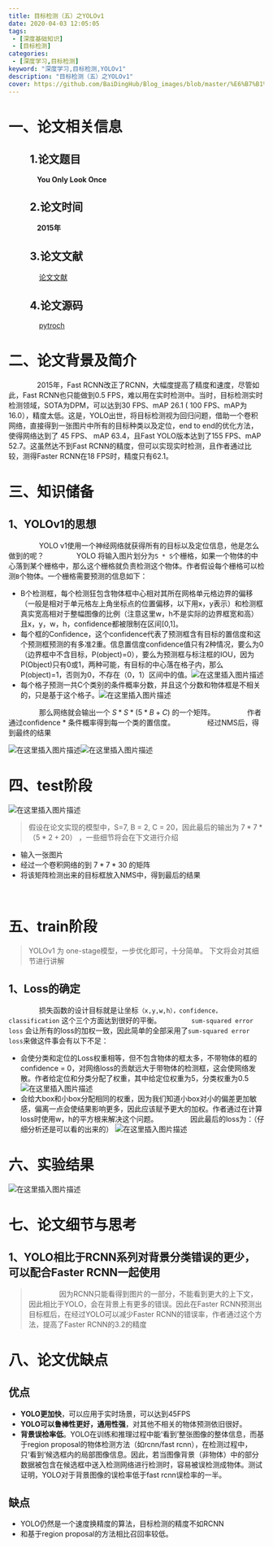 ```yaml
---
title: 目标检测（五）之YOLOv1
date: 2020-04-03 12:05:05
tags:
 - [深度基础知识]
 - [目标检测]
categories: 
 - [深度学习,目标检测]
keyword: "深度学习,目标检测,YOLOv1"
description: "目标检测（五）之YOLOv1"
cover: https://github.com/BaiDingHub/Blog_images/blob/master/%E6%B7%B1%E5%BA%A6%E5%AD%A6%E4%B9%A0/%E7%9B%AE%E6%A0%87%E6%A3%80%E6%B5%8B/%E7%9B%AE%E6%A0%87%E6%A3%80%E6%B5%8B(%E4%BA%94)%E4%B9%8BYOLOv1/cover.png?raw=true
---
```


<meta name="referrer" content="no-referrer"/>

# 一、论文相关信息
## &emsp;&emsp;1.论文题目
&emsp;&emsp;&emsp;&emsp;**You Only Look Once**
## &emsp;&emsp;2.论文时间
&emsp;&emsp;&emsp;&emsp;**2015年**

## &emsp;&emsp;3.论文文献
&emsp;&emsp;&emsp;&emsp; [论文文献](https://arxiv.org/pdf/1506.02640.pdf)
## &emsp;&emsp;4.论文源码
&emsp;&emsp;&emsp;&emsp;  [pytroch](https://github.com/makora9143/yolo-pytorch/blob/master/yolov1/model.py)


# 二、论文背景及简介

&emsp;&emsp;&emsp;&emsp;2015年，Fast RCNN改正了RCNN，大幅度提高了精度和速度，尽管如此，Fast RCNN也只能做到0.5 FPS，难以用在实时检测中。当时，目标检测实时检测领域，SOTA为DPM，可以达到30 FPS、mAP 26.1 ( 100 FPS、mAP为16.0），精度太低。这是，YOLO出世，将目标检测视为回归问题，借助一个卷积网络，直接得到一张图片中所有的目标种类以及定位，end to end的优化方法，使得网络达到了 45 FPS、 mAP 63.4，且Fast YOLO版本达到了155 FPS、mAP 52.7。这虽然达不到Fast RCNN的精度，但可以实现实时检测，且作者通过比较，测得Faster RCNN在18 FPS时，精度只有62.1。

# 三、知识储备
##  1、YOLOv1的思想
&emsp;&emsp;&emsp;&emsp; YOLO v1使用一个神经网络就获得所有的目标以及定位信息，他是怎么做到的呢？
&emsp;&emsp;&emsp;&emsp; YOLO 将输入图片划分为`S * S`个栅格，如果一个物体的中心落到某个栅格中，那么这个栅格就负责检测这个物体。作者假设每个栅格可以检测`B`个物体。一个栅格需要预测的信息如下：
- B个检测框，每个检测狂包含物体框中心相对其所在网格单元格边界的偏移（一般是相对于单元格左上角坐标点的位置偏移，以下用x，y表示）和检测框真实宽高相对于整幅图像的比例（注意这里w，h不是实际的边界框宽和高）且x，y，w，h，confidence都被限制在区间[0,1]。
- 每个框的Confidence，这个confidence代表了预测框含有目标的置信度和这个预测框预测的有多准2重。信息置信度confidence值只有2种情况，要么为0（边界框中不含目标，P(object)=0），要么为预测框与标注框的IOU，因为P(Object)只有0或1，两种可能，有目标的中心落在格子内，那么P(object)=1，否则为0，不存在（0，1）区间中的值。![在这里插入图片描述](https://img-blog.csdnimg.cn/2019080713484329.png)
- 每个格子预测一共C个类别的条件概率分数，并且这个分数和物体框是不相关的，只是基于这个格子。![在这里插入图片描述](https://img-blog.csdnimg.cn/20190807135242516.png)

&emsp;&emsp;&emsp;&emsp; 那么网络就会输出一个$\ S * S * (5 * B + C)$ 的一个矩阵。
&emsp;&emsp;&emsp;&emsp; 作者通过confidence *  条件概率得到每一个类的置信度。
&emsp;&emsp;&emsp;&emsp;  经过NMS后，得到最终的结果

![在这里插入图片描述](https://img-blog.csdnimg.cn/2019080713542152.png)![在这里插入图片描述](https://img-blog.csdnimg.cn/20190807134224419.png?x-oss-process=image/watermark,type_ZmFuZ3poZW5naGVpdGk,shadow_10,text_aHR0cHM6Ly9ibG9nLmNzZG4ubmV0L1N0YXJkdXN0WXU=,size_16,color_FFFFFF,t_70)


# 四、test阶段
![在这里插入图片描述](https://img-blog.csdnimg.cn/20190807140056757.png?x-oss-process=image/watermark,type_ZmFuZ3poZW5naGVpdGk,shadow_10,text_aHR0cHM6Ly9ibG9nLmNzZG4ubmV0L1N0YXJkdXN0WXU=,size_16,color_FFFFFF,t_70)

> 假设在论文实现的模型中，S=7, B = 2, C = 20，因此最后的输出为$\ 7 * 7 * （5 * 2 + 20）$ ，一些细节将会在下文进行介绍
 - 输入一张图片
 - 经过一个卷积网络的到$\ 7 * 7 * 30$ 的矩阵
 - 将该矩阵检测出来的目标框放入NMS中，得到最后的结果

<br>

# 五、train阶段
> YOLOv1 为 one-stage模型，一步优化即可，十分简单。
> 下文将会对其细节进行讲解


## 1、Loss的确定
&emsp;&emsp;&emsp;&emsp; 损失函数的设计目标就是让坐标`（x,y,w,h），confidence，classification` 这个三个方面达到很好的平衡。 
&emsp;&emsp;&emsp;&emsp;`sum-squared error loss` 会让所有的loss的加权一致，因此简单的全部采用了`sum-squared error loss`来做这件事会有以下不足： 
-  会使分类和定位的Loss权重相等，但不包含物体的框太多，不带物体的框的confidence = 0，对网络loss的贡献远大于带物体的检测框，这会使网络发散。作者给定位和分类分配了权重，其中给定位权重为5，分类权重为0.5![在这里插入图片描述](https://img-blog.csdnimg.cn/20190807141031505.png)
- 会给大box和小box分配相同的权重，因为我们知道小box对小的偏差更加敏感，偏离一点会使结果影响更多，因此应该赋予更大的加权。作者通过在计算loss时使用w，h的平方根来解决这个问题。
&emsp;&emsp;&emsp;&emsp; 因此最后的loss为：（仔细分析还是可以看的出来的）
![在这里插入图片描述](https://img-blog.csdnimg.cn/20190807141332526.png?x-oss-process=image/watermark,type_ZmFuZ3poZW5naGVpdGk,shadow_10,text_aHR0cHM6Ly9ibG9nLmNzZG4ubmV0L1N0YXJkdXN0WXU=,size_16,color_FFFFFF,t_70)


# 六、实验结果

![在这里插入图片描述](https://img-blog.csdnimg.cn/20190807141408824.png?x-oss-process=image/watermark,type_ZmFuZ3poZW5naGVpdGk,shadow_10,text_aHR0cHM6Ly9ibG9nLmNzZG4ubmV0L1N0YXJkdXN0WXU=,size_16,color_FFFFFF,t_70)
<br>

# 七、论文细节与思考
## 1、YOLO相比于RCNN系列对背景分类错误的更少，可以配合Faster RCNN一起使用
>&emsp;&emsp;&emsp;&emsp; 因为RCNN只能看得到图片的一部分，不能看到更大的上下文，因此相比于YOLO，会在背景上有更多的错误。因此在Faster RCNN预测出目标框后，在经过YOLO可以减少Faster RCNN的错误率，作者通过这个方法，提高了Faster RCNN的3.2的精度



# 八、论文优缺点
## 优点
- **YOLO更加快**，可以应用于实时场景，可以达到45FPS
- **YOLO可以鲁棒性更好，通用性强**，对其他不相关的物体预测依旧很好。
- **背景误检率低**。YOLO在训练和推理过程中能‘看到’整张图像的整体信息，而基于region proposal的物体检测方法（如rcnn/fast rcnn），在检测过程中，只‘看到’候选框内的局部图像信息。因此，若当图像背景（非物体）中的部分数据被包含在候选框中送入检测网络进行检测时，容易被误检测成物体。测试证明，YOLO对于背景图像的误检率低于fast rcnn误检率的一半。

## 缺点
- YOLO仍然是一个速度换精度的算法，目标检测的精度不如RCNN
- 和基于region proposal的方法相比召回率较低。

